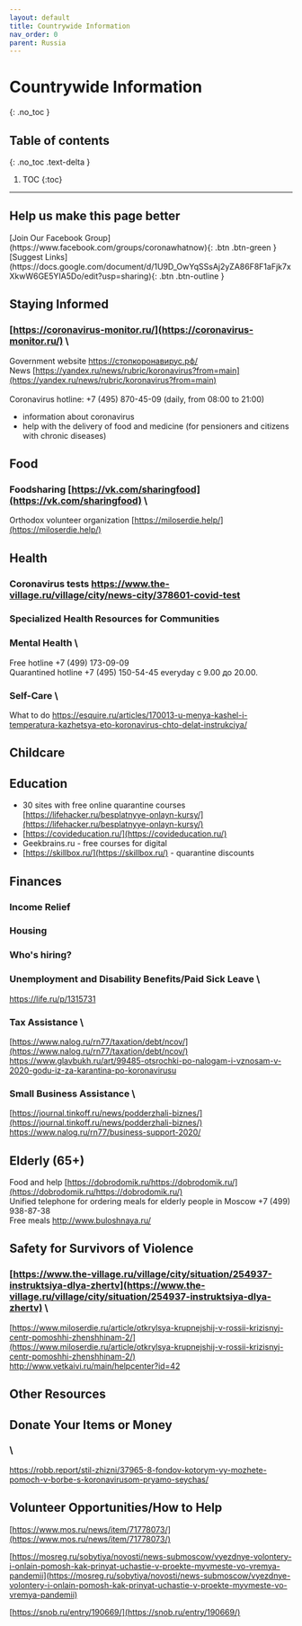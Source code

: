 ```yaml
---
layout: default
title: Countrywide Information
nav_order: 0
parent: Russia
---
```


# Countrywide Information
{: .no_toc }

## Table of contents
{: .no_toc .text-delta }

1. TOC
{:toc}

---

## Help us make this page better
<span class="fs-5">
[Join Our Facebook Group](https://www.facebook.com/groups/coronawhatnow){: .btn .btn-green } [Suggest Links](https://docs.google.com/document/d/1U9D_OwYqSSsAj2yZA86F8F1aFjk7xXkwW6GE5YIA5Do/edit?usp=sharing){: .btn .btn-outline }
</span>

## Staying Informed


### [https://coronavirus-monitor.ru/](https://coronavirus-monitor.ru/) \
Government website https://стопкоронавирус.рф/ \
News [https://yandex.ru/news/rubric/koronavirus?from=main](https://yandex.ru/news/rubric/koronavirus?from=main) \
 \
Coronavirus hotline: +7 (495) 870-45-09 (daily, from 08:00 to 21:00)



*   information about coronavirus
*   help with the delivery of food and medicine (for pensioners and citizens with chronic diseases)


## Food


### Foodsharing [https://vk.com/sharingfood](https://vk.com/sharingfood) \
Orthodox volunteer organization [https://miloserdie.help/](https://miloserdie.help/)


## Health


### Сoronavirus tests https://www.the-village.ru/village/city/news-city/378601-covid-test


### Specialized Health Resources for Communities


### Mental Health \
Free hotline +7 (499) 173-09-09 \
Quarantined hotline +7 (495) 150-54-45 everyday с 9.00 до 20.00.


### Self-Care \
What to do https://esquire.ru/articles/170013-u-menya-kashel-i-temperatura-kazhetsya-eto-koronavirus-chto-delat-instrukciya/


## Childcare


## Education



*   30 sites with free online quarantine courses [https://lifehacker.ru/besplatnyye-onlayn-kursy/](https://lifehacker.ru/besplatnyye-onlayn-kursy/)
*   [https://covideducation.ru/](https://covideducation.ru/)
*   Geekbrains.ru - free courses for digital
*   [https://skillbox.ru/](https://skillbox.ru/) - quarantine discounts


## Finances


### Income Relief


### Housing


### Who's hiring?


### Unemployment and Disability Benefits/Paid Sick Leave \
https://life.ru/p/1315731


### Tax Assistance \
[https://www.nalog.ru/rn77/taxation/debt/ncov/](https://www.nalog.ru/rn77/taxation/debt/ncov/) \
https://www.glavbukh.ru/art/99485-otsrochki-po-nalogam-i-vznosam-v-2020-godu-iz-za-karantina-po-koronavirusu


### Small Business Assistance \
[https://journal.tinkoff.ru/news/podderzhali-biznes/](https://journal.tinkoff.ru/news/podderzhali-biznes/) \
https://www.nalog.ru/rn77/business-support-2020/


## Elderly (65+)

Food and help [https://dobrodomik.ru/https://dobrodomik.ru/](https://dobrodomik.ru/https://dobrodomik.ru/) \
Unified telephone for ordering meals for elderly people in Moscow +7 (499) 938-87-38 \
Free meals http://www.buloshnaya.ru/


## Safety for Survivors of Violence


### [https://www.the-village.ru/village/city/situation/254937-instruktsiya-dlya-zhertv](https://www.the-village.ru/village/city/situation/254937-instruktsiya-dlya-zhertv) \
[https://www.miloserdie.ru/article/otkrylsya-krupnejshij-v-rossii-krizisnyj-centr-pomoshhi-zhenshhinam-2/](https://www.miloserdie.ru/article/otkrylsya-krupnejshij-v-rossii-krizisnyj-centr-pomoshhi-zhenshhinam-2/) \
http://www.vetkaivi.ru/main/helpcenter?id=42


## Other Resources


## Donate Your Items or Money


###  \
https://robb.report/stil-zhizni/37965-8-fondov-kotorym-vy-mozhete-pomoch-v-borbe-s-koronavirusom-pryamo-seychas/


## Volunteer Opportunities/How to Help

[https://www.mos.ru/news/item/71778073/](https://www.mos.ru/news/item/71778073/)

[https://mosreg.ru/sobytiya/novosti/news-submoscow/vyezdnye-volontery-i-onlain-pomosh-kak-prinyat-uchastie-v-proekte-myvmeste-vo-vremya-pandemii](https://mosreg.ru/sobytiya/novosti/news-submoscow/vyezdnye-volontery-i-onlain-pomosh-kak-prinyat-uchastie-v-proekte-myvmeste-vo-vremya-pandemii)

[https://snob.ru/entry/190669/](https://snob.ru/entry/190669/)
